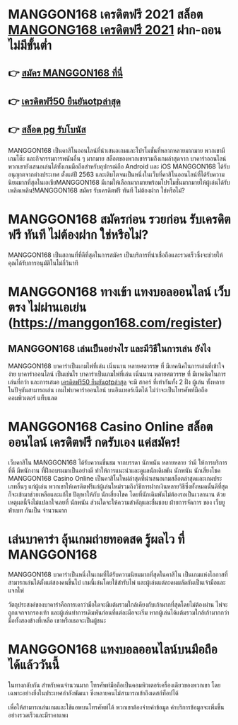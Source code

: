# MANGGON168 เครดิตฟรี 2021  สล็อต [MANGONG168 เครดิตฟรี 2021](https://manggon168.com/register/)  ฝาก-ถอนไม่มีขั้นต่ำ 
## 👉 [สมัคร MANGGON168 ที่นี่](https://manggon168.com/register)
## 👉 [เครดิตฟรี50 ยืนยันotpล่าสุด](https://manggon168.com/register)
## 👉 [สล็อต pg รับโบนัส](https://manggon168.com/register)
MANGGON168 เป็นคาสิโนออนไลน์ที่นำเสนอเกมและโปรโมชั่นที่หลากหลายมากมาย  พวกเขามี เกมโต๊ะ และกิจกรรมการพนันอื่น ๆ มากมาย สล็อตของพวกเขารวมถึงเกมล่าสุดจาก บาคาร่าออนไลน์ พวกเขายังเสนอเล่นได้ทั้งเกมมือถือสำหรับอุปกรณ์ถือ Android และ iOS
MANGGON168 ได้รับอนุญาตจากต่างประเทศ ตั้งแต่ปี 2563 และเติบโตจนเป็นหนึ่งในเว็บที่คาสิโนออนไลน์ที่ได้รับความนิยมมากที่สุดในเอเชียMANGGON168 มีเกมให้เลือกมากมายพร้อมโปรโมชั่นมากมายให้ผู้เล่นได้รับเพลิดเพลิน!MANGGON168  สมัคร รับเครดิตฟรี ทันที ไม่ต้องฝาก ใช่หรือไม่่?
#  MANGGON168  สมัครก่อน รวยก่อน รับเครดิตฟรี ทันที ไม่ต้องฝาก ใช่หรือไม่่?
MANGGON168 เป็นสถานที่ที่ดีที่สุดในการสมัคร เป็นบริการที่น่าเชื่อถือและรวดเร็วซึ่งจะช่วยให้คุณได้รับการอนุมัติในไม่กี่วินาที
# MANGGON168  ทางเข้า แทงบอลออนไลน์ เว็บตรง ไม่ผ่านเอเย่น (https://manggon168.com/register)

##  MANGGON168  เล่นเป็นอย่างไร  และมีวิธีในการเล่น ยังไง
 MANGGON168 บาคาร่าเป็นเกมไพ่ที่เล่น เนิ่นนาน หลายศตวรรษ  ที่ มีเทคนิคในการเล่นที่เข้าใจง่าย  บาคาร่าออนไลน์  เป็นเช่นไร บาคาร่าเป็นเกมไพ่ที่เล่น เนิ่นนาน หลายศตวรรษ  ที่ มีเทคนิคในการเล่นที่กว่า และการเสมอ [เครดิตฟรี50 ยืนยันotpล่าสุด](https://mabet.net/register/) จะมี สกอร์ ที่เท่ากันทั้ง 2 ฝั่ง ผู้เล่น ทั้งหลายในปัจุบันสามารถเล่น  เกมไพ่บาคาร่าออนไลน์  บนอินเทอร์เน็ตได้ ไม่ว่าจะเป็นโทรศัพท์มือถือ คอมพิวเตอร์ แท็บแลต  
# MANGGON168  Casino Online สล็อตออนไลน์ เครดิตฟรี กดรับเอง แค่สมัคร!
เว็บคาสิโน MANGGON168   ได้รับความชื่นชม จากบรรดา นักพนัน   หลายหลาย ว่ามี ให้การบริการที่ดี มีพนักงาน ที่ฝึกอบรมมาเป็นอย่างดี ทำให้การแนะนำและดูแลนักเดิมพัน นักพนัน นักเสี่ยงโชค
MANGGON168  Casino Online เป็นคาสิโนใหม่ล่าสุดที่นำเสนอเกมสล็อตล่าสุดและเกมประเภทอื่นๆ แก่ผู้เล่น พวกเขาให้เครดิตฟรีแก่ผู้เล่นใหม่รวมถึงวิธีการฝากเงินหลายวิธีซึ่งทั้งหมดนั้นดีที่สุด  ก็จะเข้ามาช่วยเหลือและแก้ไข ปัญหาให้กับ นักเสี่ยงโชค โดยที่นักเดิมพันไม่ต้องรอเป็นเวลานาน ด้วยเหตุผลนี้จึงไม่แปลกใจเลยที่ นักพนัน ส่วนใดจะให้ความสำคัญและชื่นชอบ ฝ่ายการจัดการ ของ เว็บยูฟ่าเบท  กันเป็น จำนวนมาก 

# เล่นบาคาร่า ลุ้นเกมถ่ายทอดสด รู้ผลไว ที่ MANGGON168 
MANGGON168  บาคาร่าเป็นหนึ่งในเกมที่ได้รับความนิยมมากที่สุดในคาสิโน เป็นเกมแห่งโอกาสที่สามารถเล่นได้ตั้งแต่สองคนขึ้นไป เกมนี้เล่นโดยใช้สำรับไพ่ และผู้เล่นแต่ละคนผลัดกันเป็นเจ้ามือและแจกไพ่

วัตถุประสงค์ของบาคาร่าคือการเดาว่ามือใดจะมีแต้มรวมใกล้เคียงกับเก้ามากที่สุดโดยไม่ต้องผ่าน ไพ่จะถูกแจกจากรองเท้า และผู้เล่นทำการเดิมพันก่อนที่แต่ละมือจะเริ่ม หากผู้เล่นได้แต้มรวมใกล้เก้ามากกว่ามือทั้งสองข้างที่เหลือ เขาหรือเธอจะเป็นผู้ชนะ

# MANGGON168  แทงบอลออนไลน์บนมือถือ ได้แล้ววันนี้
ในทางกลับกัน สำหรับคนจำนวนมาก โทรศัพท์มือถือเป็นคอมพิวเตอร์เครื่องเดียวของพวกเขา โดยเฉพาะอย่างยิ่งในประเทศกำลังพัฒนา ซึ่งหลายคนไม่สามารถเข้าถึงเดสก์ท็อปได้

เพื่อให้สามารถเล่นเกมและใช้แอพบนโทรศัพท์ได้ พวกเขาต้องจ่ายค่าข้อมูล ค่าบริการข้อมูลจะเพิ่มขึ้นอย่างรวดเร็วและมีราคาแพง

